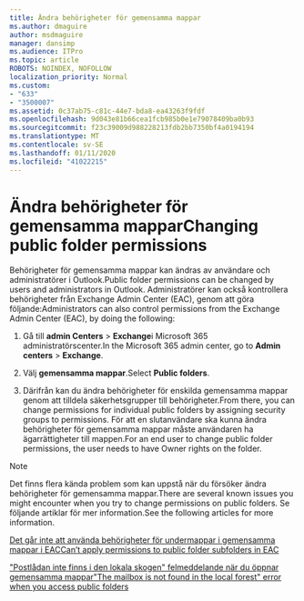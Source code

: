 ```yaml
---
title: Ändra behörigheter för gemensamma mappar
ms.author: dmaguire
author: msdmaguire
manager: dansimp
ms.audience: ITPro
ms.topic: article
ROBOTS: NOINDEX, NOFOLLOW
localization_priority: Normal
ms.custom:
- "633"
- "3500007"
ms.assetid: 0c37ab75-c81c-44e7-bda8-ea43263f9fdf
ms.openlocfilehash: 9d043e81b66cea1fcb985b0e1e79078409ba0b93
ms.sourcegitcommit: f23c39009d988228213fdb2bb7350bf4a0194194
ms.translationtype: MT
ms.contentlocale: sv-SE
ms.lasthandoff: 01/11/2020
ms.locfileid: "41022215"
---
```

# <a name="changing-public-folder-permissions"></a><span data-ttu-id="76600-102">Ändra behörigheter för gemensamma mappar</span><span class="sxs-lookup"><span data-stu-id="76600-102">Changing public folder permissions</span></span>

<span data-ttu-id="76600-103">Behörigheter för gemensamma mappar kan ändras av användare och administratörer i Outlook.</span><span class="sxs-lookup"><span data-stu-id="76600-103">Public folder permissions can be changed by users and administrators in Outlook.</span></span> <span data-ttu-id="76600-104">Administratörer kan också kontrollera behörigheter från Exchange Admin Center (EAC), genom att göra följande:</span><span class="sxs-lookup"><span data-stu-id="76600-104">Administrators can also control permissions from the Exchange Admin Center (EAC), by doing the following:</span></span>
  
1. <span data-ttu-id="76600-105">Gå till **admin Centers** \> **Exchange**i Microsoft 365 administratörscenter.</span><span class="sxs-lookup"><span data-stu-id="76600-105">In the Microsoft 365 admin center, go to **Admin centers** \> **Exchange**.</span></span>

2. <span data-ttu-id="76600-106">Välj **gemensamma mappar**.</span><span class="sxs-lookup"><span data-stu-id="76600-106">Select **Public folders**.</span></span>

3. <span data-ttu-id="76600-107">Därifrån kan du ändra behörigheter för enskilda gemensamma mappar genom att tilldela säkerhetsgrupper till behörigheter.</span><span class="sxs-lookup"><span data-stu-id="76600-107">From there, you can change permissions for individual public folders by assigning security groups to permissions.</span></span> <span data-ttu-id="76600-108">För att en slutanvändare ska kunna ändra behörigheter för gemensamma mappar måste användaren ha ägarrättigheter till mappen.</span><span class="sxs-lookup"><span data-stu-id="76600-108">For an end user to change public folder permissions, the user needs to have Owner rights on the folder.</span></span>

> [!NOTE]
> <span data-ttu-id="76600-109">Det finns flera kända problem som kan uppstå när du försöker ändra behörigheter för gemensamma mappar.</span><span class="sxs-lookup"><span data-stu-id="76600-109">There are several known issues you might encounter when you try to change permissions on public folders.</span></span> <span data-ttu-id="76600-110">Se följande artiklar för mer information.</span><span class="sxs-lookup"><span data-stu-id="76600-110">See the following articles for more information.</span></span>
>
> [<span data-ttu-id="76600-111">Det går inte att använda behörigheter för undermappar i gemensamma mappar i EAC</span><span class="sxs-lookup"><span data-stu-id="76600-111">Can’t apply permissions to public folder subfolders in EAC</span></span>](https://docs.microsoft.com/exchange/troubleshoot/public-folders/can%E2%80%99t-apply-permissions-public-folder-subfolders)
>
> [<span data-ttu-id="76600-112">"Postlådan inte finns i den lokala skogen" felmeddelande när du öppnar gemensamma mappar</span><span class="sxs-lookup"><span data-stu-id="76600-112">"The mailbox is not found in the local forest" error when you access public folders</span></span>](https://docs.microsoft.com/exchange/troubleshoot/public-folders/mailbox-not-found-local-forest-public-folder)
